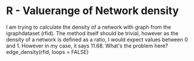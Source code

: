 
# R - Valuerange of Network density

I am trying to calculate the density of a network with graph from the igraphdataset (rfid). The method itself should be trivial, however as the density of a network is defined as a ratio, I would expect values between 0 and 1.
However in my case, it says 11.68. What's the problem here?
edge_density(rfid, loops = FALSE)


        
